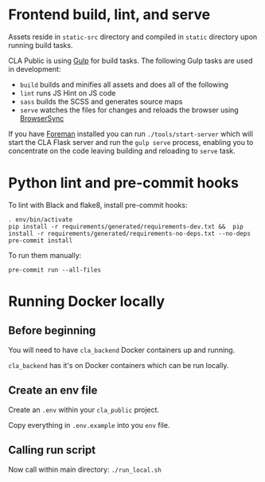 # Frontend build, lint, and serve

Assets reside in `static-src` directory and compiled in `static` directory upon running build tasks.

CLA Public is using [Gulp](http://gulpjs.com/) for build tasks. The following Gulp tasks are used in development:

- `build` builds and minifies all assets and does all of the following
- `lint` runs JS Hint on JS code
- `sass` builds the SCSS and generates source maps
- `serve` watches the files for changes and reloads the browser using [BrowserSync](http://www.browsersync.io/)

If you have [Foreman](https://github.com/ddollar/foreman) installed you can run `./tools/start-server` which will start the CLA Flask server and run the `gulp serve` process, enabling you to concentrate on the code leaving building and reloading to `serve` task.

# Python lint and pre-commit hooks

To lint with Black and flake8, install pre-commit hooks:

```
. env/bin/activate
pip install -r requirements/generated/requirements-dev.txt &&  pip install -r requirements/generated/requirements-no-deps.txt --no-deps
pre-commit install
```

To run them manually:
```
pre-commit run --all-files
```

# Running Docker locally

## Before beginning
You will need to have `cla_backend` Docker containers up and running.

`cla_backend` has it's on Docker containers which can be run locally.

## Create an env file
Create an `.env` within your `cla_public` project.

Copy everything in `.env.example` into you `env` file.

## Calling run script
Now call within main directory:
`./run_local.sh`
